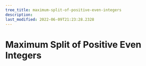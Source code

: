 ```yaml
---
tree_title: maximum-split-of-positive-even-integers
description: 
last_modified: 2022-06-09T21:23:28.2328
---
```


# Maximum Split of Positive Even Integers
